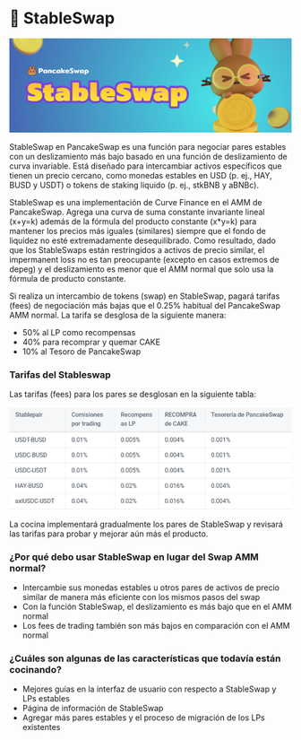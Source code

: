 # 🔄 StableSwap

![](<../.gitbook/assets/0 (4).png>)

StableSwap en PancakeSwap es una función para negociar pares estables con un deslizamiento más bajo basado en una función de deslizamiento de curva invariable. Está diseñado para intercambiar activos específicos que tienen un precio cercano, como monedas estables en USD (p. ej., HAY, BUSD y USDT) o tokens de staking liquido (p. ej., stkBNB y aBNBc).

StableSwap es una implementación de Curve Finance en el AMM de PancakeSwap. Agrega una curva de suma constante invariante lineal (x+y=k) además de la fórmula del producto constante (x\*y=k) para mantener los precios más iguales (similares) siempre que el fondo de liquidez no esté extremadamente desequilibrado. Como resultado, dado que los StableSwaps están restringidos a activos de precio similar, el impermanent loss no es tan preocupante (excepto en casos extremos de depeg) y el deslizamiento es menor que el AMM normal que solo usa la fórmula de producto constante.

Si realiza un intercambio de tokens (swap) en StableSwap, pagará tarifas (fees) de negociación más bajas que el 0.25% habitual del PancakeSwap AMM normal. La tarifa se desglosa de la siguiente manera:

* 50% al LP como recompensas
* 40% para recomprar y quemar CAKE
* 10% al Tesoro de PancakeSwap

### **Tarifas del Stableswap** <a href="#_t420txdbiizg" id="_t420txdbiizg"></a>

Las tarifas (fees) para los pares se desglosan en la siguiente tabla:

![](../.gitbook/assets/1.png)

La cocina implementará gradualmente los pares de StableSwap y revisará las tarifas para probar y mejorar aún más el producto.

### **¿Por qué debo usar StableSwap en lugar del Swap AMM normal?** <a href="#_i7oaqlsdnttr" id="_i7oaqlsdnttr"></a>

* Intercambie sus monedas estables u otros pares de activos de precio similar de manera más eficiente con los mismos pasos del swap
* Con la función StableSwap, el deslizamiento es más bajo que en el AMM normal
* Los fees de trading también son más bajos en comparación con el AMM normal

### **¿Cuáles son algunas de las características que todavía están cocinando?** <a href="#_c7evr84kq4lb" id="_c7evr84kq4lb"></a>

* Mejores guías en la interfaz de usuario con respecto a StableSwap y LPs estables
* Página de información de StableSwap
* Agregar más pares estables y el proceso de migración de los LPs existentes
